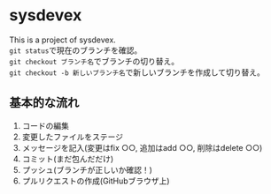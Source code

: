# sysdevex
This is a project of sysdevex.  
`git status`で現在のブランチを確認。  
`git checkout ブランチ名`でブランチの切り替え。  
`git checkout -b 新しいブランチ名`で新しいブランチを作成して切り替え。  

## 基本的な流れ  
1. コードの編集
2. 変更したファイルをステージ
3. メッセージを記入(変更はfix ○○, 追加はadd ○○, 削除はdelete ○○)
4. コミット(まだ包んだだけ)
5. プッシュ(ブランチが正しいか確認！)
6. プルリクエストの作成(GitHubブラウザ上)
